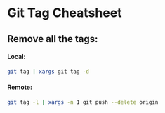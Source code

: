 # Git Tag Cheatsheet

## Remove all the tags:

#### Local:
```bash
git tag | xargs git tag -d
```

#### Remote:
```bash
git tag -l | xargs -n 1 git push --delete origin
```
